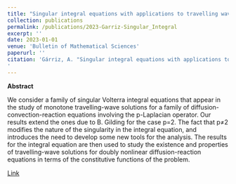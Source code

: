 ```yaml
---
title: "Singular integral equations with applications to travelling waves for doubly nonlinear diffusion"
collection: publications
permalink: /publications/2023-Garriz-Singular_Integral
excerpt: ''
date: 2023-01-01
venue: 'Bulletin of Mathematical Sciences'
paperurl: ''
citation: 'Gárriz, A. "Singular integral equations with applications to travelling waves for doubly nonlinear diffusion." Preprint. Available at arXiv
'
---
```

**Abstract**

We consider a family of singular Volterra integral equations that appear in the study of monotone travelling-wave solutions for a family of diffusion-convection-reaction equations involving the p-Laplacian operator. Our results extend the ones due to B. Gilding for the case p=2. The fact that p≠2 modifies the nature of the singularity in the integral equation, and introduces the need to develop some new tools for the analysis. The results for the integral equation are then used to study the existence and properties of travelling-wave solutions for doubly nonlinear diffusion-reaction equations in terms of the constitutive functions of the problem. 

[Link](https://arxiv.org/abs/2001.11109)

